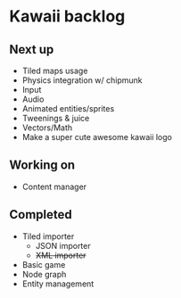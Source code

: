 # Kawaii backlog

## Next up
* Tiled maps usage
* Physics integration w/ chipmunk
* Input
* Audio
* Animated entities/sprites
* Tweenings & juice
* Vectors/Math
* Make a super cute awesome kawaii logo

## Working on
* Content manager

## Completed
* Tiled importer
	* JSON importer
	* <del>XML importer</del>
* Basic game
* Node graph
* Entity management